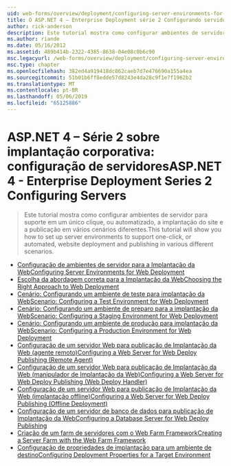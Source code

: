```yaml
---
uid: web-forms/overview/deployment/configuring-server-environments-for-web-deployment/index
title: O ASP.NET 4 – Enterprise Deployment série 2 Configurando servidores | Microsoft Docs
author: rick-anderson
description: Este tutorial mostra como configurar ambientes de servidor para suporte em um único clique, ou automatizado, implantação de site e publicação em vários cenário diferente...
ms.author: riande
ms.date: 05/16/2012
ms.assetid: 489b414b-2322-4385-8638-04e08c0b6c90
msc.legacyurl: /web-forms/overview/deployment/configuring-server-environments-for-web-deployment
msc.type: chapter
ms.openlocfilehash: 382ed4a919418dc862caeb7d7e476690a155a4ea
ms.sourcegitcommit: 51b01b6ff8edde57d8243e4da28c9f1e7f1962b2
ms.translationtype: MT
ms.contentlocale: pt-BR
ms.lasthandoff: 05/06/2019
ms.locfileid: "65125886"
---
```

# <a name="aspnet-4---enterprise-deployment-series-2-configuring-servers"></a><span data-ttu-id="5d5b8-103">ASP.NET 4 – Série 2 sobre implantação corporativa: configuração de servidores</span><span class="sxs-lookup"><span data-stu-id="5d5b8-103">ASP.NET 4 - Enterprise Deployment Series 2 Configuring Servers</span></span>

> <span data-ttu-id="5d5b8-104">Este tutorial mostra como configurar ambientes de servidor para suporte em um único clique, ou automatizado, a implantação do site e a publicação em vários cenários diferentes.</span><span class="sxs-lookup"><span data-stu-id="5d5b8-104">This tutorial will show you how to set up server environments to support one-click, or automated, website deployment and publishing in various different scenarios.</span></span>

- [<span data-ttu-id="5d5b8-105">Configuração de ambientes de servidor para a Implantação da Web</span><span class="sxs-lookup"><span data-stu-id="5d5b8-105">Configuring Server Environments for Web Deployment</span></span>](configuring-server-environments-for-web-deployment.md)
- [<span data-ttu-id="5d5b8-106">Escolha da abordagem correta para a Implantação da Web</span><span class="sxs-lookup"><span data-stu-id="5d5b8-106">Choosing the Right Approach to Web Deployment</span></span>](choosing-the-right-approach-to-web-deployment.md)
- [<span data-ttu-id="5d5b8-107">Cenário: Configurando um ambiente de teste para implantação da Web</span><span class="sxs-lookup"><span data-stu-id="5d5b8-107">Scenario: Configuring a Test Environment for Web Deployment</span></span>](scenario-configuring-a-test-environment-for-web-deployment.md)
- [<span data-ttu-id="5d5b8-108">Cenário: Configurando um ambiente de preparo para a implantação da Web</span><span class="sxs-lookup"><span data-stu-id="5d5b8-108">Scenario: Configuring a Staging Environment for Web Deployment</span></span>](scenario-configuring-a-staging-environment-for-web-deployment.md)
- [<span data-ttu-id="5d5b8-109">Cenário: Configurando um ambiente de produção para implantação da Web</span><span class="sxs-lookup"><span data-stu-id="5d5b8-109">Scenario: Configuring a Production Environment for Web Deployment</span></span>](scenario-configuring-a-production-environment-for-web-deployment.md)
- [<span data-ttu-id="5d5b8-110">Configuração de um servidor Web para publicação de Implantação da Web (agente remoto)</span><span class="sxs-lookup"><span data-stu-id="5d5b8-110">Configuring a Web Server for Web Deploy Publishing (Remote Agent)</span></span>](configuring-a-web-server-for-web-deploy-publishing-remote-agent.md)
- [<span data-ttu-id="5d5b8-111">Configuração de um servidor Web para publicação de Implantação da Web (manipulador de Implantação da Web)</span><span class="sxs-lookup"><span data-stu-id="5d5b8-111">Configuring a Web Server for Web Deploy Publishing (Web Deploy Handler)</span></span>](configuring-a-web-server-for-web-deploy-publishing-web-deploy-handler.md)
- [<span data-ttu-id="5d5b8-112">Configuração de um servidor Web para publicação de Implantação da Web (implantação offline)</span><span class="sxs-lookup"><span data-stu-id="5d5b8-112">Configuring a Web Server for Web Deploy Publishing (Offline Deployment)</span></span>](configuring-a-web-server-for-web-deploy-publishing-offline-deployment.md)
- [<span data-ttu-id="5d5b8-113">Configuração de um servidor de banco de dados para publicação de Implantação da Web</span><span class="sxs-lookup"><span data-stu-id="5d5b8-113">Configuring a Database Server for Web Deploy Publishing</span></span>](configuring-a-database-server-for-web-deploy-publishing.md)
- [<span data-ttu-id="5d5b8-114">Criação de um farm de servidores com o Web Farm Framework</span><span class="sxs-lookup"><span data-stu-id="5d5b8-114">Creating a Server Farm with the Web Farm Framework</span></span>](creating-a-server-farm-with-the-web-farm-framework.md)
- [<span data-ttu-id="5d5b8-115">Configuração de propriedades de implantação para um ambiente de destino</span><span class="sxs-lookup"><span data-stu-id="5d5b8-115">Configuring Deployment Properties for a Target Environment</span></span>](configuring-deployment-properties-for-a-target-environment.md)
